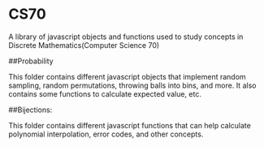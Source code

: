 # CS70
A library of javascript objects and functions used to study concepts in Discrete Mathematics(Computer Science 70)

##Probability

This folder contains different javascript objects that implement random sampling, random permutations, throwing balls into bins, and more. It also contains some functions to calculate expected value, etc.

##Bijections:

This folder contains different javascript functions that can help calculate polynomial interpolation, error codes, and other concepts.
